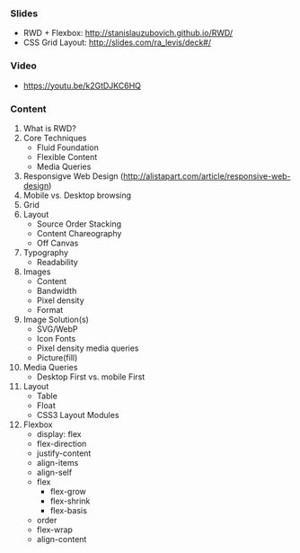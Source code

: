 
### Slides

- RWD + Flexbox: http://stanislauzubovich.github.io/RWD/
- CSS Grid Layout: http://slides.com/ra_levis/deck#/

### Video
- https://youtu.be/k2GtDJKC6HQ

### Content

1. What is RWD?
2. Core Techniques
	* Fluid Foundation
	* Flexible Content
	* Media Queries
3. Responsigve Web Design (http://alistapart.com/article/responsive-web-design)
4. Mobile vs. Desktop browsing
5. Grid
6. Layout
	* Source Order Stacking
	* Content Chareography
	* Off Canvas
7. Typography
	* Readability
8. Images
	* Content
	* Bandwidth
	* Pixel density
	* Format
9. Image Solution(s)
	* SVG/WebP
	* Icon Fonts
	* Pixel density media queries
	* Picture(fill)
10. Media Queries
	* Desktop First vs. mobile First
11. Layout
	* Table
	* Float
	* CSS3 Layout Modules
12. Flexbox
	* display: flex
	* flex-direction
	* justify-content
	* align-items
	* align-self
	* flex
		* flex-grow
		* flex-shrink
		* flex-basis
	* order
	* flex-wrap
	* align-content

